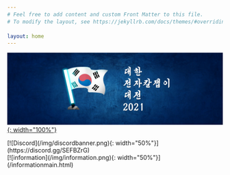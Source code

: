 ```yaml
---
# Feel free to add content and custom Front Matter to this file.
# To modify the layout, see https://jekyllrb.com/docs/themes/#overriding-theme-defaults

layout: home
---
```



[![KBL2021](./img/banner2021kor.png){: width="100%"}](/2021/05/17/Korea-BeatSaber-League-2021.html)

<div style="float:left;">
[![Discord](/img/discordbanner.png){: width="50%"}](https://discord.gg/SEFBZrG)
</div>
<div style="float:right;">
[![information](/img/information.png){: width="50%"}](/informationmain.html)
</div>